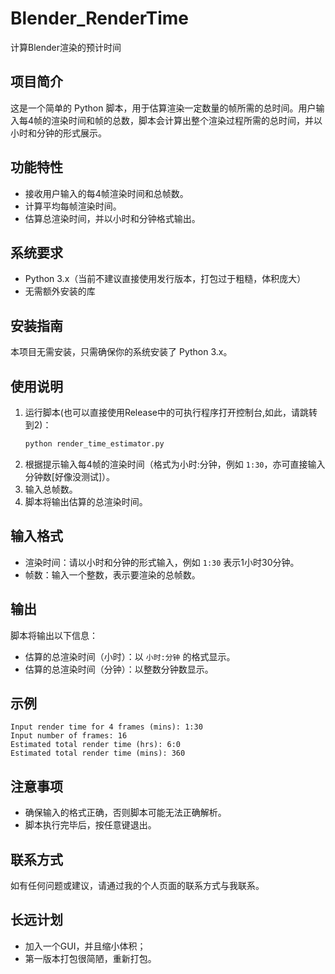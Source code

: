 # Blender_RenderTime
计算Blender渲染的预计时间

## 项目简介
这是一个简单的 Python 脚本，用于估算渲染一定数量的帧所需的总时间。用户输入每4帧的渲染时间和帧的总数，脚本会计算出整个渲染过程所需的总时间，并以小时和分钟的形式展示。
## 功能特性
- 接收用户输入的每4帧渲染时间和总帧数。
- 计算平均每帧渲染时间。
- 估算总渲染时间，并以小时和分钟格式输出。
## 系统要求
- Python 3.x（当前不建议直接使用发行版本，打包过于粗糙，体积庞大）
- 无需额外安装的库
## 安装指南
本项目无需安装，只需确保你的系统安装了 Python 3.x。
## 使用说明
1. 运行脚本(也可以直接使用Release中的可执行程序打开控制台,如此，请跳转到2)：
   ```bash
   python render_time_estimator.py
   ```
2. 根据提示输入每4帧的渲染时间（格式为小时:分钟，例如 `1:30`，亦可直接输入分钟数[好像没测试]）。
3. 输入总帧数。
4. 脚本将输出估算的总渲染时间。
## 输入格式
- 渲染时间：请以小时和分钟的形式输入，例如 `1:30` 表示1小时30分钟。
- 帧数：输入一个整数，表示要渲染的总帧数。
## 输出
脚本将输出以下信息：
- 估算的总渲染时间（小时）：以 `小时:分钟` 的格式显示。
- 估算的总渲染时间（分钟）：以整数分钟数显示。
## 示例
```
Input render time for 4 frames (mins): 1:30
Input number of frames: 16
Estimated total render time (hrs): 6:0
Estimated total render time (mins): 360
```
## 注意事项
- 确保输入的格式正确，否则脚本可能无法正确解析。
- 脚本执行完毕后，按任意键退出。
## 联系方式
如有任何问题或建议，请通过我的个人页面的联系方式与我联系。

## 长远计划
- 加入一个GUI，并且缩小体积；
- 第一版本打包很简陋，重新打包。
```
